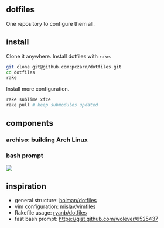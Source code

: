 ## dotfiles
One repository to configure them all.

## install
Clone it anywhere. Install dotfiles with `rake`.
```bash
git clone git@github.com:pczarn/dotfiles.git
cd dotfiles
rake
```
Install more configuration.
```bash
rake sublime xfce
rake pull # keep submodules updated
```

## components
### archiso: building Arch Linux

### bash prompt
![](http://i.imgur.com/L8ZF5Sq.png)

## inspiration
- general structure: [holman/dotfiles](https://github.com/holman/dotfiles)
- vim configuration: [mislav/vimfiles](https://github.com/mislav/vimfiles)
- Rakefile usage: [ryanb/dotfiles](https://github.com/ryanb/dotfiles)
- fast bash prompt: https://gist.github.com/wolever/6525437
